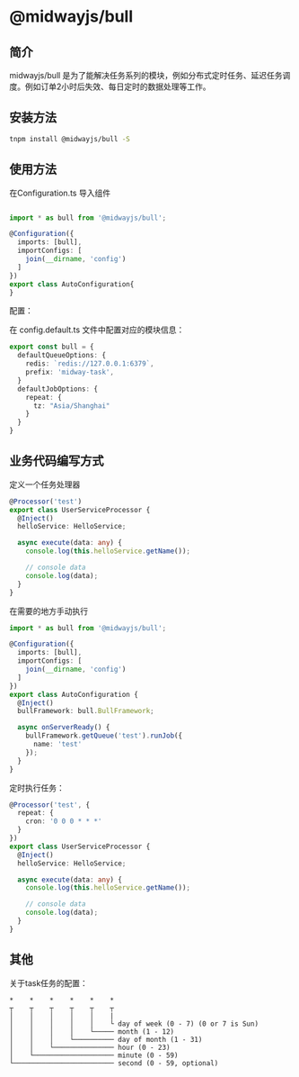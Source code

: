 # @midwayjs/bull

## 简介

midwayjs/bull 是为了能解决任务系列的模块，例如分布式定时任务、延迟任务调度。例如订单2小时后失效、每日定时的数据处理等工作。

## 安装方法

```bash
tnpm install @midwayjs/bull -S
```

## 使用方法

在Configuration.ts 导入组件

```typescript

import * as bull from '@midwayjs/bull';

@Configuration({
  imports: [bull],
  importConfigs: [
    join(__dirname, 'config')
  ]
})
export class AutoConfiguration{
}
```

配置：

在 config.default.ts 文件中配置对应的模块信息：

```typescript
export const bull = {
  defaultQueueOptions: {
    redis: `redis://127.0.0.1:6379`,
    prefix: 'midway-task',
  }
  defaultJobOptions: {
    repeat: {
      tz: "Asia/Shanghai"
    }
  }
}
```

## 业务代码编写方式

定义一个任务处理器

```typescript
@Processor('test')
export class UserServiceProcessor {
  @Inject()
  helloService: HelloService;

  async execute(data: any) {
    console.log(this.helloService.getName());

    // console data
    console.log(data);
  }
}
```

在需要的地方手动执行

```typescript
import * as bull from '@midwayjs/bull';

@Configuration({
  imports: [bull],
  importConfigs: [
    join(__dirname, 'config')
  ]
})
export class AutoConfiguration {
  @Inject()
  bullFramework: bull.BullFramework;

  async onServerReady() {
    bullFramework.getQueue('test').runJob({
      name: 'test'
    });
  }
}
```


定时执行任务：

```typescript
@Processor('test', {
  repeat: {
    cron: '0 0 0 * * *'
  }
})
export class UserServiceProcessor {
  @Inject()
  helloService: HelloService;

  async execute(data: any) {
    console.log(this.helloService.getName());

    // console data
    console.log(data);
  }
}
```

## 其他

关于task任务的配置：
```
*    *    *    *    *    *
┬    ┬    ┬    ┬    ┬    ┬
│    │    │    │    │    |
│    │    │    │    │    └ day of week (0 - 7) (0 or 7 is Sun)
│    │    │    │    └───── month (1 - 12)
│    │    │    └────────── day of month (1 - 31)
│    │    └─────────────── hour (0 - 23)
│    └──────────────────── minute (0 - 59)
└───────────────────────── second (0 - 59, optional)
```
